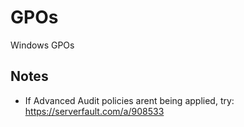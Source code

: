 # GPOs
Windows GPOs

## Notes

- If Advanced Audit policies arent being applied, try: https://serverfault.com/a/908533

